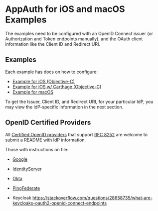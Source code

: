 # AppAuth for iOS and macOS Examples

The examples need to be configured with an OpenID Connect issuer (or
Authorization and Token endpoints manually), and the OAuth client information
like the Client ID and Redirect URI.

## Examples

Each example has docs on how to configure:

* [Example for iOS (Objective-C)](Example-iOS_ObjC/README.md)
* [Example for iOS w/ Carthage (Objective-C)](Example-iOS_ObjC-Carthage/README.md)
* [Example for macOS](Example-macOS/README.md)

To get the Issuer, Client ID, and Redirect URI, for your particular IdP, you
may view the IdP-specific information in the next section.

## OpenID Certified Providers

All [Certified OpenID providers](http://openid.net/certification/) that support
[RFC 8252](https://tools.ietf.org/html/rfc8252#appendix-A)
are welcome to submit a README with IdP information.

Those with instructions on file:

* [Google](README-Google.md)
* [IdentityServer](README-IdentityServer.md)
* [Okta](README-Okta.md)
* [PingFederate](README-PingFederate.md)

* Keycloak https://stackoverflow.com/questions/28658735/what-are-keycloaks-oauth2-openid-connect-endpoints
